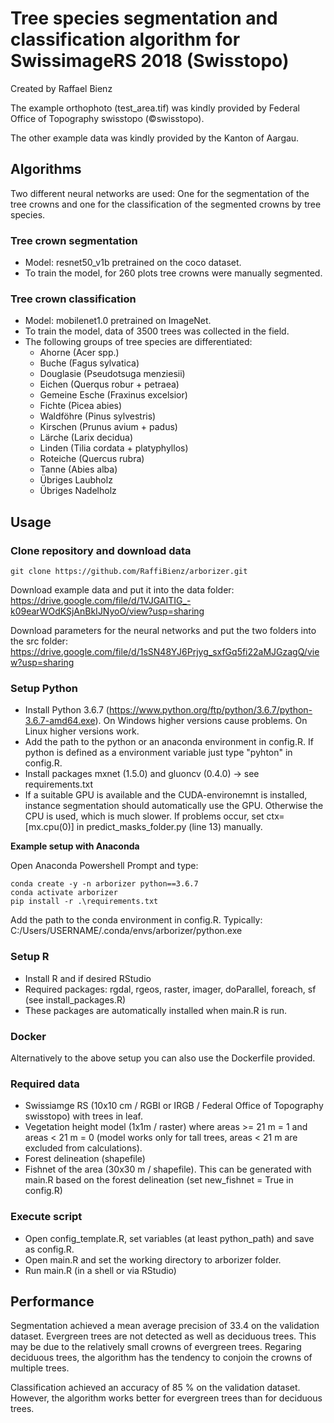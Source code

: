 # Tree species segmentation and classification algorithm for SwissimageRS 2018 (Swisstopo)
Created by Raffael Bienz

The example orthophoto (test_area.tif) was kindly provided by Federal Office of Topography swisstopo (©swisstopo).

The other example data was kindly provided by the Kanton of Aargau.

## Algorithms
Two different neural networks are used: One for the segmentation of the tree crowns and one for the classification of the segmented crowns by tree species.

### Tree crown segmentation
- Model: resnet50_v1b pretrained on the coco dataset. 
- To train the model, for 260 plots tree crowns were manually segmented.

### Tree crown classification
- Model: mobilenet1.0 pretrained on ImageNet.
- To train the model, data of 3500 trees was collected in the field.
- The following groups of tree species are differentiated:
    - Ahorne (Acer spp.)
    - Buche (Fagus sylvatica)
    - Douglasie (Pseudotsuga menziesii)
    - Eichen (Querqus robur + petraea)
    - Gemeine Esche (Fraxinus excelsior)
    - Fichte (Picea abies)
    - Waldföhre (Pinus sylvestris)
    - Kirschen (Prunus avium + padus)
    - Lärche (Larix decidua)
    - Linden (Tilia cordata + platyphyllos)
    - Roteiche (Quercus rubra)
    - Tanne (Abies alba)
    - Übriges Laubholz
    - Übriges Nadelholz

## Usage

### Clone repository and download data
```
git clone https://github.com/RaffiBienz/arborizer.git
```
Download example data and put it into the data folder: https://drive.google.com/file/d/1VJGAITIG_-k09earWOdKSjAnBkIJNyoO/view?usp=sharing

Download parameters for the neural networks and put the two folders into the src folder: https://drive.google.com/file/d/1sSN48YJ6Prjyg_sxfGq5fi22aMJGzagQ/view?usp=sharing


### Setup Python
- Install Python 3.6.7 (https://www.python.org/ftp/python/3.6.7/python-3.6.7-amd64.exe). On Windows higher versions cause problems. On Linux higher versions work.
- Add the path to the python or an anaconda environment in config.R. If python is defined as a environment variable just type "pyhton" in config.R.
- Install packages mxnet (1.5.0) and gluoncv (0.4.0) -> see requirements.txt
- If a suitable GPU is available and the CUDA-environemnt is installed, instance segmentation should automatically use the GPU. Otherwise the CPU is used, which is much slower. If problems occur, set ctx=[mx.cpu(0)] in predict_masks_folder.py (line 13) manually.

**Example setup with Anaconda**

Open Anaconda Powershell Prompt and type:
```
conda create -y -n arborizer python==3.6.7
conda activate arborizer
pip install -r .\requirements.txt
```
Add the path to the conda environment in config.R. Typically: C:/Users/USERNAME/.conda/envs/arborizer/python.exe

### Setup R
- Install R and if desired RStudio
- Required packages: rgdal, rgeos, raster, imager, doParallel, foreach, sf (see install_packages.R)
- These packages are automatically installed when main.R is run.

### Docker
Alternatively to the above setup you can also use the Dockerfile provided.

### Required data
- Swissiamge RS (10x10 cm / RGBI or IRGB / Federal Office of Topography swisstopo) with trees in leaf.
- Vegetation height model (1x1m / raster) where areas >= 21 m = 1 and areas < 21 m = 0 (model works only for tall trees, areas < 21 m are excluded from calculations).
- Forest delineation (shapefile)
- Fishnet of the area (30x30 m / shapefile). This can be generated with main.R based on the forest delineation (set new_fishnet = True in config.R)

### Execute script
- Open config_template.R, set variables (at least python_path) and save as config.R.
- Open main.R and set the working directory to arborizer folder.
- Run main.R (in a shell or via RStudio)

## Performance
Segmentation achieved a mean average precision of 33.4 on the validation dataset. Evergreen trees are not detected as well as deciduous trees. This may be due to the relatively small crowns of evergreen trees. Regaring deciduous trees, the algorithm has the tendency to conjoin the crowns of multiple trees.

Classification achieved an accuracy of 85 % on the validation dataset. However, the algorithm works better for evergreen trees than for deciduous trees.